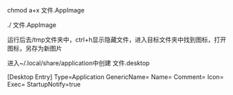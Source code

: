 chmod a+x 文件.AppImage

./ 文件.AppImage

运行后去/tmp文件夹中，ctrl+h显示隐藏文件，进入目标文件夹中找到图标，打开图标，另存为新图片

进入~/.local/share/application中创建 文件.desktop

[Desktop Entry]
Type=Application
GenericName=
Name=
Comment=
Icon=
Exec=
StartupNotify=true
